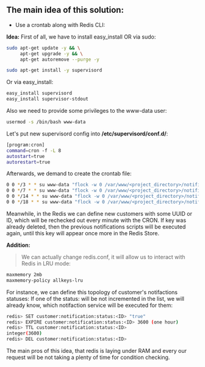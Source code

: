 ## The main idea of this solution:

- Use a crontab along with Redis CLI:

**Idea:**
First of all, we have to install easy_install OR via sudo:

```sh
sudo apt-get update -y && \
     apt-get upgrade -y && \
     apt-get autoremove --purge -y

sudo apt-get install -y supervisord
```

Or via easy_install:

```sh
easy_install supervisord
easy_install supervisor-stdout
```

Also we need to provide some privileges to the www-data user:

```sh
usermod -s /bin/bash www-data
```

Let's put new supervisord config into **/etc/supervisord/conf.d/**:

```sh
[program:cron]
command=cron -f -L 8
autostart=true
autorestart=true
```

Afterwards, we demand to create the crontab file:

```sh
0 0 */3 * * su www-data "flock -w 0 /var/www/<project_directory>/notifications_recheck.lock /var/www/<project_directory>/bin console --env=prod customers:notifications:recheck > /var/www/<project_directory>/var/logs/cron_notifications_recheck.log 2>&1"
0 0 */7 * * su www-data "flock -w 0 /var/www/<project_directory>/notifications_recheck.lock /var/www/<project_directory>/bin console --env=prod customers:notifications:recheck > /var/www/<project_directory>/var/logs/cron_notifications_recheck.log 2>&1"
0 0 */14 * * su www-data "flock -w 0 /var/www/<project_directory>/notifications_recheck.lock /var/www/<project_directory>/bin console --env=prod customers:notifications:recheck > /var/www/<project_directory>/var/logs/cron_notifications_recheck.log 2>&1"
0 0 */18 * * su www-data "flock -w 0 /var/www/<project_directory>/notifications_recheck.lock /var/www/<project_directory>/bin console --env=prod customers:notifications:recheck > /var/www/<project_directory>/var/logs/cron_notifications_recheck.log 2>&1"
```

Meanwhile, in the Redis we can define new customers with some UUID or ID, which will be rechecked out every minute with the CRON.
If key was already deleted, then the previous notifications scripts will be executed again, until this key will appear once more in the Redis Store.

**Addition:**

> We can actually change redis.conf, it will allow us to interact with Redis in LRU mode:

```sh
maxmemory 2mb
maxmemory-policy allkeys-lru
```

For instance, we can define this topology of customer's notifactions statuses:
If one of the status:<ID> will be not incremented in the list, we will already know, which
notifaction service will be executed for them:

```sh
redis> SET customer:notification:status:<ID> "true"
redis> EXPIRE customer:notification:status:<ID> 3600 (one hour)
redis> TTL customer:notification:status:<ID>
integer(3600)
redis> DEL customer:notification:status:<ID>
```

The main pros of this idea, that redis is laying under RAM and every our request will be not taking a plenty of time for condition checking.
